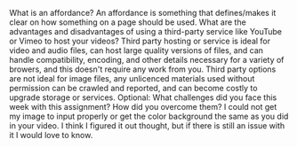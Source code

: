 What is an affordance?
An affordance is something that defines/makes it clear on how something on a page should be used. 
What are the advantages and disadvantages of using a third-party service like YouTube or Vimeo to host your videos?
Third party hosting or service is ideal for video and audio files, can host large quality versions of files, and can handle compatibility, encoding, and other details necessary for a variety of browers, and this doesn't require any work from you. Third party options are not ideal for image files, any unlicenced materials used without permission can be crawled and reported, and can become costly to upgrade storage or services. 
Optional: What challenges did you face this week with this assignment? How did you overcome them?
I could not get my image to input properly or get the color background the same as you did in your video. I think I figured it out thought, but if there is still an issue with it I would love to know. 